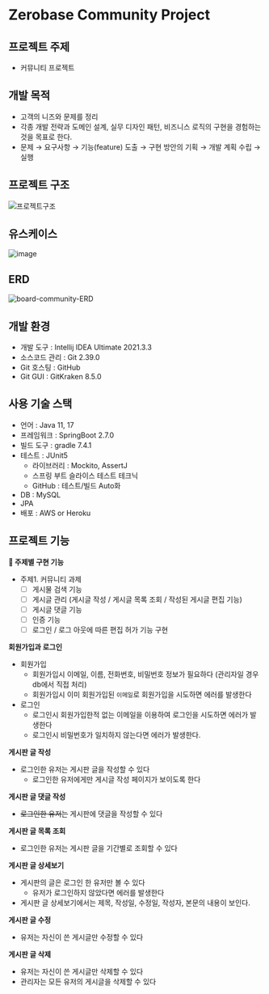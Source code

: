 # Zerobase Community Project

## 프로젝트 주제

- 커뮤니티 프로젝트

## 개발 목적

- 고객의 니즈와 문제를 정리
- 각종 개발 전략과 도메인 설계, 실무 디자인 패턴, 비즈니스 로직의 구현을 경험하는 것을 목표로 한다.
- 문제 → 요구사항 → 기능(feature) 도출 → 구현 방안의 기획 → 개발 계획 수립 → 실행

## 프로젝트 구조

![프로젝트구조](https://s3.us-west-2.amazonaws.com/secure.notion-static.com/fe863040-c3df-4e9a-9c64-d020ad870881/Untitled.png?X-Amz-Algorithm=AWS4-HMAC-SHA256&X-Amz-Content-Sha256=UNSIGNED-PAYLOAD&X-Amz-Credential=AKIAT73L2G45EIPT3X45%2F20221223%2Fus-west-2%2Fs3%2Faws4_request&X-Amz-Date=20221223T134852Z&X-Amz-Expires=86400&X-Amz-Signature=9c1f3d33b97a1d89ad43f2bd02b6dc3a7ca4ba88b545eb77a38323023b2ed490&X-Amz-SignedHeaders=host&response-content-disposition=filename%3D%22Untitled.png%22&x-id=GetObject)

## 유스케이스
![image](https://user-images.githubusercontent.com/76902448/209464954-fbf50eff-002d-4294-bff0-4ef8fb222aee.png)


## ERD
![board-community-ERD](https://user-images.githubusercontent.com/76902448/209463868-52cbfe8f-f28b-4133-831a-5ce20f00807e.png)


## 개발 환경

- 개발 도구 : Intellij IDEA Ultimate 2021.3.3
- 소스코드 관리 : Git 2.39.0
- Git 호스팅 : GitHub
- Git GUI : GitKraken 8.5.0

## 사용 기술 스택

- 언어 : Java 11, 17
- 프레임워크 : SpringBoot 2.7.0
- 빌드 도구 : gradle 7.4.1
- 테스트 : JUnit5
    - 라이브러리 : Mockito, AssertJ
    - 스프링 부트 슬라이스 테스트 테크닉
    - GitHub : 테스트/빌드 Auto화
- DB : MySQL
- JPA
- 배포 : AWS or Heroku

## 프로젝트 기능

**📌 주제별 구현 기능**

- 주제1. 커뮤니티 과제
    - [ ]  게시물 검색 기능
    - [ ]  게시글 관리 (게시글 작성 / 게시글 목록 조회 / 작성된 게시글 편집 기능)
    - [ ]  게시글 댓글 기능
    - [ ]  인증 기능
    - [ ]  로그인 / 로그 아웃에 따른 편집 허가 기능 구현

**회원가입과 로그인**

- 회원가입
    - 회원가입시 이메일, 이름, 전화번호, 비밀번호 정보가 필요하다 (관리자일 경우 db에서 직접 처리)
    - 회원가입시 이미 회원가입된 `이메일`로 회원가입을 시도하면 에러를 발생한다
- 로그인
    - 로그인시 회원가입한적 없는 이메일을 이용하여 로그인을 시도하면 에러가 발생한다
    - 로그인시 비밀번호가 일치하지 않는다면 에러가 발생한다.

**게시판 글 작성**

- 로그인한 유저는 게시판 글을 작성할 수 있다
    - 로그인한 유저에게만 게시글 작성 페이지가 보이도록 한다

**게시판 글 댓글 작성**

- ~~로그인한 유저는~~ 게시판에 댓글을 작성할 수 있다

**게시판 글 목록 조회**

- 로그인한 유저는 게시판 글을 기간별로 조회할 수 있다

**게시판 글 상세보기**

- 게시판의 글은 로그인 한 유저만 볼 수 있다
    - 유저가 로그인하지 않았다면 에러를 발생한다
- 게시판 글 상세보기에서는 제목, 작성일, 수정일, 작성자, 본문의 내용이 보인다.

**게시판 글 수정**

- 유저는 자신이 쓴 게시글만 수정할 수 있다

**게시판 글 삭제**

- 유저는 자신이 쓴 게시글만 삭제할 수 있다
- 관리자는 모든 유저의 게시글을 삭제할 수 있다
